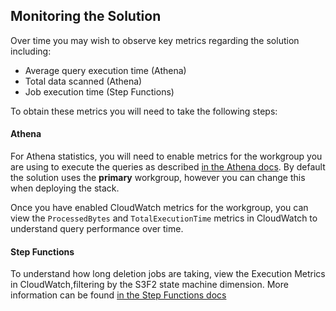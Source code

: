 ## Monitoring the Solution

Over time you may wish to observe key metrics regarding the solution including:
- Average query execution time (Athena)
- Total data scanned (Athena)
- Job execution time (Step Functions)

To obtain these metrics you will need to take the following steps:

#### Athena
For Athena statistics, you will need to enable metrics for the workgroup you
are using to execute the queries as described [in the Athena docs](https://docs.aws.amazon.com/athena/latest/ug/query-metrics-viewing.html). 
By default the solution uses the **primary** workgroup, however you can
change this when deploying the stack.

Once you have enabled CloudWatch metrics for the workgroup, you can view the
`ProcessedBytes` and `TotalExecutionTime` metrics in CloudWatch to understand
query performance over time.

#### Step Functions
To understand how long deletion jobs are taking, view the Execution Metrics
in CloudWatch,filtering by the S3F2 state machine dimension. More information
can be found [in the Step Functions docs](https://docs.aws.amazon.com/step-functions/latest/dg/procedure-cw-metrics.html#cloudwatch-step-functions-execution-metrics)
